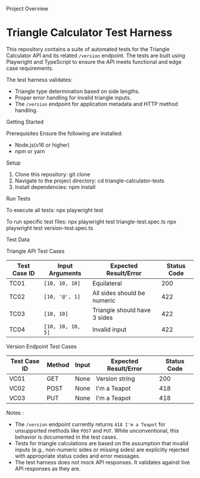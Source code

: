 Project Overview

# Triangle Calculator Test Harness

This repository contains a suite of automated tests for the Triangle Calculator API and its related `/version` endpoint. The tests are built using Playwright and TypeScript to ensure the API meets functional and edge case requirements.

The test harness validates:
- Triangle type determination based on side lengths.
- Proper error handling for invalid triangle inputs.
- The `/version` endpoint for application metadata and HTTP method handling.


Getting Started

Prerequisites
Ensure the following are installed:
- Node.js(v16 or higher)
- npm or yarn

Setup
1. Clone this repository:
    git clone <repository-url>
2. Navigate to the project directory:
    cd triangle-calculator-tests
3. Install dependencies:
    npm install


Run Tests

To execute all tests:
npx playwright test

To run specific test files:
npx playwright test triangle-test.spec.ts
npx playwright test version-test.spec.ts


Test Data

 Triangle API Test Cases

| Test Case ID | Input Arguments           | Expected Result/Error                        | Status Code |
|--------------|---------------------------|----------------------------------------------|-------------|
| TC01         | `[10, 10, 10]`            | Equilateral                                  | 200         |
| TC02         | `[10, '@', 1]`            | All sides should be numeric                 | 422         |
| TC03         | `[10, 10]`                | Triangle should have 3 sides                | 422         |
| TC04         | `[10, 10, 10, 5]`         | Invalid input                                | 422         |


  Version Endpoint Test Cases

| Test Case ID | Method | Input | Expected Result/Error | Status Code |
|--------------|--------|-------|-----------------------|-------------|
| VC01         | GET    | None  | Version string        | 200         |
| VC02         | POST   | None  | I'm a Teapot          | 418         |
| VC03         | PUT    | None  | I'm a Teapot          | 418         |


Notes :
- The `/version` endpoint currently returns `418 I'm a Teapot` for unsupported methods like `POST` and `PUT`. While unconventional, this behavior is documented in the test cases.
- Tests for triangle calculations are based on the assumption that invalid inputs (e.g., non-numeric sides or missing sides) are explicitly rejected with appropriate status codes and error messages.
- The test harness does not mock API responses. It validates against live API responses as they are.



